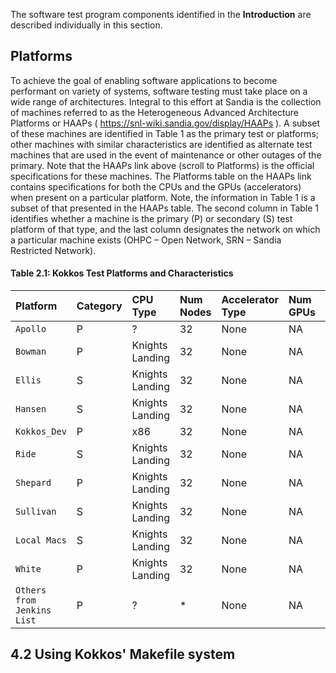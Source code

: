 The software test program components identified in the __Introduction__ are described individually in this section.

## Platforms

To achieve the goal of enabling software applications to become performant on variety of systems, software testing must take place on a wide range of architectures. Integral to this effort at Sandia is the collection of machines referred to as the Heterogeneous Advanced Architecture Platforms or HAAPs ( https://snl-wiki.sandia.gov/display/HAAPs ). A subset of these machines are identified in Table 1 as the primary test or platforms; other machines with similar characteristics are identified as alternate test machines that are used in the event of maintenance or other outages of the primary. Note that the HAAPs link above (scroll to Platforms) is the official specifications for these machines. The Platforms table on the HAAPs link contains specifications for both the CPUs and the GPUs (accelerators) when present on a particular platform. Note, the information in Table 1 is a subset of that presented in the HAAPs table. The second column in Table 1 identifies whether a machine is the primary (P) or secondary (S) test platform of that type, and the last column designates the network on which a particular machine exists (OHPC – Open Network, SRN – Sandia Restricted Network). 

<h4>Table 2.1: Kokkos Test Platforms and Characteristics</h4>
  
 Platform | Category | CPU Type | Num Nodes | Accelerator Type | Num GPUs | Network
 :--- |:--- |:--- |:--- |:--- |:--- |:---
`Apollo`| P | ? |  32  |  None |  NA  | SRN
`Bowman`| P | Knights Landing |  32  |  None |  NA  | OHPC 
`Ellis`| S | Knights Landing |  32  |  None |  NA  | SRN
`Hansen`| S | Knights Landing |  32  |  None |  NA  | SRN
`Kokkos_Dev`| P | x86 |  32  |  None |  NA  | SRN
`Ride`| S | Knights Landing |  32  |  None |  NA  | SRN
`Shepard`| P | Knights Landing |  32  |  None |  NA  | SRN
`Sullivan`| S | Knights Landing |  32  |  None |  NA  | SRN
`Local Macs`| S | Knights Landing |  32  |  None |  NA  | SRN
`White`| P | Knights Landing |  32  |  None |  NA  | SRN
`Others from Jenkins List`| P | ? |  *  |  None |  NA  | OHPC

## 4.2 Using Kokkos' Makefile system
